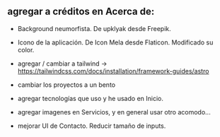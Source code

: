 ## agregar a créditos en Acerca de:

- Background neumorfista. De upklyak desde Freepik.
- Icono de la aplicación. De Icon Mela desde Flaticon. Modificado su color.

- agregar / cambiar a tailwind → https://tailwindcss.com/docs/installation/framework-guides/astro
- cambiar los proyectos a un bento
-  agregar tecnologías que uso y he usado en Inicio.
- agregar imagenes en Servicios, y en general usar otro acomodo...
- mejorar UI de Contacto. Reducir tamaño de inputs.
